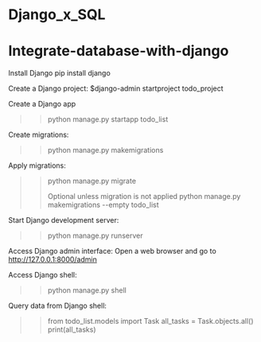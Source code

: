# Django_x_SQL
# Integrate-database-with-django

Install Django 
pip install django

Create a Django project:
$django-admin startproject todo_project


Create a Django app
>>python manage.py startapp todo_list

Create migrations:
>>python manage.py makemigrations

Apply migrations:
>>python manage.py migrate
>>
>>Optional unless migration is not applied
>>python manage.py makemigrations --empty todo_list  

Start Django development server:
>>python manage.py runserver

Access Django admin interface:
Open a web browser and go to http://127.0.0.1:8000/admin

Access Django shell:
>>python manage.py shell

Query data from Django shell:
>>from todo_list.models import Task
>>all_tasks = Task.objects.all()
>>print(all_tasks)

